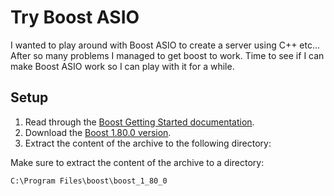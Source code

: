 # Try Boost ASIO

I wanted to play around with Boost ASIO to create a server using C++ etc... After so many problems I managed to get boost to work. Time to see if I can make Boost ASIO work so I can play with it for a while.

## Setup

1. Read through the [Boost Getting Started documentation](https://www.boost.org/doc/libs/1_80_0/more/getting_started/windows.html#test-your-program).
2. Download the [Boost 1.80.0 version](https://www.boost.org/users/history/version_1_80_0.html).
3. Extract the content of the archive to the following directory:

Make sure to extract the content of the archive to a directory:

```txt
C:\Program Files\boost\boost_1_80_0
```
